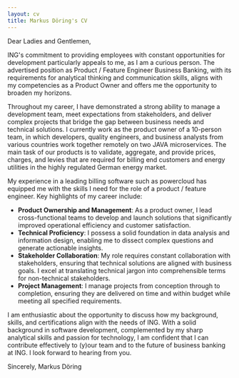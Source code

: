 ```yaml
---
layout: cv
title: Markus Döring's CV
---
```

Dear Ladies and Gentlemen,

ING's commitment to providing employees with constant opportunities for development particularly appeals to me, as I am a curious person. The advertised position as Product / Feature Engineer Business Banking, with its requirements for analytical thinking and communication skills, aligns with my competencies as a Product Owner and offers me the opportunity to broaden my horizons.

Throughout my career, I have demonstrated a strong ability to manage a development team, meet expectations from stakeholders, and deliver complex projects that bridge the gap between business needs and technical solutions. I currently work as the product owner of a 10-person team, in which developers, quality engineers, and business analysts from various countries work together remotely on two JAVA microservices. The main task of our products is to validate, aggregate, and provide prices, charges, and levies that are required for billing end customers and energy utilities in the highly regulated German energy market.

My experience in a leading billing software such as powercloud has equipped me with the skills I need for the role of a product / feature engineer. Key highlights of my career include:
- **Product Ownership and Management**: As a product owner, I lead cross-functional teams to develop and launch solutions that significantly improved operational efficiency and customer satisfaction.
- **Technical Proficiency**: I possess a solid foundation in data analysis and information design, enabling me to dissect complex questions and generate actionable insights.
- **Stakeholder Collaboration**: My role requires constant collaboration with stakeholders, ensuring that technical solutions are aligned with business goals. I excel at translating technical jargon into comprehensible terms for non-technical stakeholders.
- **Project Management**: I manage projects from conception through to completion, ensuring they are delivered on time and within budget while meeting all specified requirements.

I am enthusiastic about the opportunity to discuss how my background, skills, and certifications align with the needs of ING. With a solid background in software development, complemented by my sharp analytical skills and passion for technology, I am confident that I can contribute effectively to (y)our team and to the future of business banking at ING. I look forward to hearing from you.

Sincerely,
Markus Döring

<!--
### Last updated: 2024/03
-->

